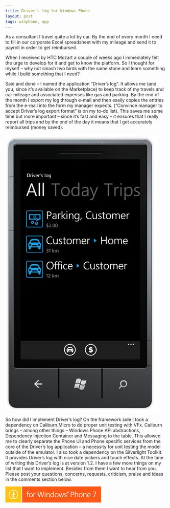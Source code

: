```yaml
---
title: Driver's log for Windows Phone
layout: post
tags: winphone, app
---
```

As a consultant I travel quite a lot by car. By the end of every month I need to fill in our corporate Excel spreadsheet with my mileage and send it to payroll in order to get reimbursed.

When I received by HTC Mozart a couple of weeks ago I immediately felt the urge to develop for it and get to know the platform. So I thought for myself – why not smash two birds with the same stone and learn something while I build something that I need?

Said and done – I named the application “Driver’s log”. It allows me (and you, since it’s available on the Marketplace) to keep track of my travels and car mileage and associated expenses like gas and parking. By the end of the month I export my log through e-mail and then easily copies the entries from the e-mail into the form my manager expects. (“Convince manager to accept Driver’s log export format” is on my to-do list). This saves me some time but more important – since it’s fast and easy – it ensures that I really report all trips and by the end of the day it means that I get accurately reimbursed (money saved).

![Driver's Log App](/assets/2011-03-11-driverslog-for-windows-phone/driverslog1.png)

So how did I implement Driver’s log?
On the framework side I took a dependency on Caliburn.Micro to do proper unit testing with VFx. Caliburn brings – among other things – Windows Phone API abstractions, Dependency Injection Container and Messaging to the table. This allowed me to clearly separate the Phone UI and Phone specific services from the core of the Driver’s log application – a necessity for unit testing the model outside of the emulator.
I also took a dependency on the Silverlight Toolkit. It provides Driver’s log with nice date pickers and touch effects.
At the time of writing this Driver’s log is at version 1.2. I have a few more things on my list that I want to implement. Besides from them I want to hear from you. Please post your questions, concerns, requests, criticism, praise and ideas in the comments section below.

[![Download in the Store](/assets/2011-03-11-driverslog-for-windows-phone/wp7_English_300x50_red.png)](http://www.windowsphone.com/en-us/store/app/driver-log/804f52f1-9334-e011-854c-00237de2db9e)